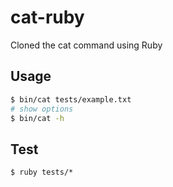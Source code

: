 # cat-ruby
Cloned the cat command using Ruby

## Usage

```bash
$ bin/cat tests/example.txt
# show options
$ bin/cat -h
```

## Test

```
$ ruby tests/*
```
